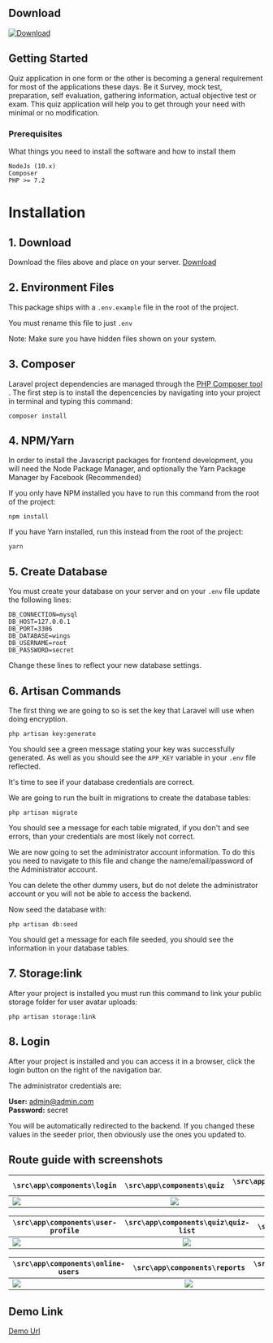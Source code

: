 ## Download


[![Download](https://circleci.com/gh/rappasoft/laravel-boilerplate/tree/master.svg?style=svg)](https://github.com/webbello/wings/archive/master.zip)


## Getting Started

Quiz application in one form or the other is becoming a general requirement for most of the applications these days. Be it Survey, mock test, preparation, self evaluation, gathering information, actual objective test or exam. This quiz application will help you to get through your need with minimal or no modification.

### Prerequisites

What things you need to install the software and how to install them

```
NodeJs (10.x)
Composer
PHP >= 7.2

```

# Installation


## 1. Download

Download the files above and place on your server. [Download](https://github.com/webbello/wings/archive/master.zip)



## 2. Environment Files

This package ships with a `.env.example` file in the root of the project.

You must rename this file to just `.env`

Note: Make sure you have hidden files shown on your system.

## 3. Composer

Laravel project dependencies are managed through the [PHP Composer tool](https://getcomposer.org/) . The first step is to install the depencencies by navigating into your project in terminal and typing this command:

```
composer install
```

## 4. NPM/Yarn

In order to install the Javascript packages for frontend development, you will need the Node Package Manager, and optionally the Yarn Package Manager by Facebook (Recommended)

If you only have NPM installed you have to run this command from the root of the project:

```
npm install
```
If you have Yarn installed, run this instead from the root of the project:

`yarn`


## 5. Create Database

You must create your database on your server and on your `.env` file update the following lines:

```
DB_CONNECTION=mysql
DB_HOST=127.0.0.1
DB_PORT=3306
DB_DATABASE=wings
DB_USERNAME=root
DB_PASSWORD=secret

```
Change these lines to reflect your new database settings.


## 6. Artisan Commands

The first thing we are going to so is set the key that Laravel will use when doing encryption.
```
php artisan key:generate
```
You should see a green message stating your key was successfully generated. As well as you should see the `APP_KEY` variable in your `.env` file reflected.

It's time to see if your database credentials are correct.

We are going to run the built in migrations to create the database tables:
```
php artisan migrate
```

You should see a message for each table migrated, if you don't and see errors, than your credentials are most likely not correct.

We are now going to set the administrator account information. To do this you need to navigate to this file and change the name/email/password of the Administrator account.

You can delete the other dummy users, but do not delete the administrator account or you will not be able to access the backend.

Now seed the database with:
```
php artisan db:seed
```
You should get a message for each file seeded, you should see the information in your database tables.

## 7. Storage:link

After your project is installed you must run this command to link your public storage folder for user avatar uploads:
```
php artisan storage:link
```


## 8. Login

After your project is installed and you can access it in a browser, click the login button on the right of the navigation bar.

The administrator credentials are:

**User:** admin@admin.com  
**Password:** secret

You will be automatically redirected to the backend. If you changed these values in the seeder prior, then obviously use the ones you updated to.


## Route guide with screenshots

| `\src\app\components\login`               | `\src\app\components\quiz`               | `\src\app\components\offline-session` |
| ------------- |:-------------:| -----:|
| ![](./images/screenshot/eclass_login.png) | ![](./images/screenshot/play.png) | ![](./images/screenshot/offline-session.png) |

| `\src\app\components\user-profile`          | `\src\app\components\quiz\quiz-list`   | `\src\app\components\question`        |
| ------------- |:-------------:| -----:|
| ![](./images/screenshot/study_material.png) | ![](./images/screenshot/quiz-list.png) | ![](./images/screenshot/question.png) |

| `\src\app\components\online-users`        | `\src\app\components\reports`       | `\src\app\components\chat-history`        |
| ------------- |:-------------:| -----:|
| ![](./images/screenshot/online-users.png) | ![](./images/screenshot/report.png) | ![](./images/screenshot/chat-history.png) |

## Demo Link

<a href="http://wingsofesc.herokuapp.com/"> Demo Url </a>


 
